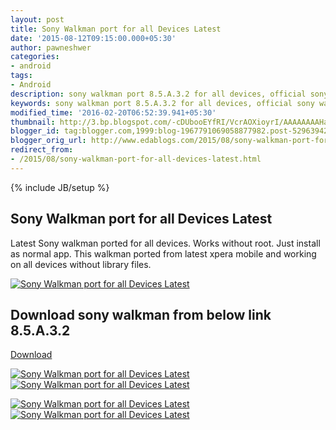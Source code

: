 ```yaml
---
layout: post
title: Sony Walkman port for all Devices Latest
date: '2015-08-12T09:15:00.000+05:30'
author: pawneshwer
categories:
- android
tags:
- Android
description: sony walkman port 8.5.A.3.2 for all devices, official sony walkapp app for all devices, sony walkman apk for all devices download down, install walkman nor
keywords: sony walkman port 8.5.A.3.2 for all devices, official sony walkapp app for all devices, sony walkman apk for all devices download down, install walkman nor
modified_time: '2016-02-20T06:52:39.941+05:30'
thumbnail: http://3.bp.blogspot.com/-cDUbooEYfRI/VcrAOXioyrI/AAAAAAAAHa8/UKM21Z6YKD8/s72-c/sony-walkman-port-for-all-devices-latest-logo.png
blogger_id: tag:blogger.com,1999:blog-1967791069058877982.post-5296394265986057911
blogger_orig_url: http://www.edablogs.com/2015/08/sony-walkman-port-for-all-devices-latest.html
redirect_from:
- /2015/08/sony-walkman-port-for-all-devices-latest.html
---
```


{% include JB/setup %}

## Sony Walkman port for all Devices Latest

Latest Sony walkman ported for all devices. Works without root. Just install as normal app. This walkman ported from latest xpera mobile and working on all devices without library files.

[![Sony Walkman port for all Devices Latest](http://3.bp.blogspot.com/-cDUbooEYfRI/VcrAOXioyrI/AAAAAAAAHa8/UKM21Z6YKD8/s1600/sony-walkman-port-for-all-devices-latest-logo.png "Sony Walkman port for all Devices Latest")](http://3.bp.blogspot.com/-cDUbooEYfRI/VcrAOXioyrI/AAAAAAAAHa8/UKM21Z6YKD8/s1600/sony-walkman-port-for-all-devices-latest-logo.png)

## Download sony walkman from below link 8.5.A.3.2

[Download](https://userscloud.com/7sa8d546fyi9)

[![Sony Walkman port for all Devices Latest](http://4.bp.blogspot.com/-s41fQckOJFQ/VcrAOi3-52I/AAAAAAAAHbI/8hbyQ9vJ0xQ/s320/sony-walkman-port-for-all-devices-latest-3.png "Sony Walkman port for all Devices Latest")](http://4.bp.blogspot.com/-s41fQckOJFQ/VcrAOi3-52I/AAAAAAAAHbI/8hbyQ9vJ0xQ/s1600/sony-walkman-port-for-all-devices-latest-3.png)[![Sony Walkman port for all Devices Latest](http://4.bp.blogspot.com/-8WwhQuTLNFM/VcrAIF_9qqI/AAAAAAAAHao/2h6klx4m_7w/s320/sony-walkman-port-for-all-devices-latest-1.png "Sony Walkman port for all Devices Latest")](http://4.bp.blogspot.com/-8WwhQuTLNFM/VcrAIF_9qqI/AAAAAAAAHao/2h6klx4m_7w/s1600/sony-walkman-port-for-all-devices-latest-1.png)

[![Sony Walkman port for all Devices Latest](http://1.bp.blogspot.com/-iCrW997YfTA/VcrALOuky3I/AAAAAAAAHa0/DvFL7HdaCeI/s320/sony-walkman-port-for-all-devices-latest-2.png "Sony Walkman port for all Devices Latest")](http://1.bp.blogspot.com/-iCrW997YfTA/VcrALOuky3I/AAAAAAAAHa0/DvFL7HdaCeI/s1600/sony-walkman-port-for-all-devices-latest-2.png)[![Sony Walkman port for all Devices Latest](http://4.bp.blogspot.com/-TQfdAM3mq5s/VcrALuoFtpI/AAAAAAAAHa4/eWcR4Nxqnm4/s320/sony-walkman-port-for-all-devices-latest-4.png "Sony Walkman port for all Devices Latest")](http://4.bp.blogspot.com/-TQfdAM3mq5s/VcrALuoFtpI/AAAAAAAAHa4/eWcR4Nxqnm4/s1600/sony-walkman-port-for-all-devices-latest-4.png)